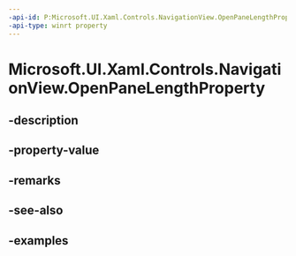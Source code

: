 ```yaml
---
-api-id: P:Microsoft.UI.Xaml.Controls.NavigationView.OpenPaneLengthProperty
-api-type: winrt property
---
```


<!-- Property syntax.
public DependencyProperty OpenPaneLengthProperty { get; }
-->

# Microsoft.UI.Xaml.Controls.NavigationView.OpenPaneLengthProperty

## -description

## -property-value

## -remarks

## -see-also

## -examples

